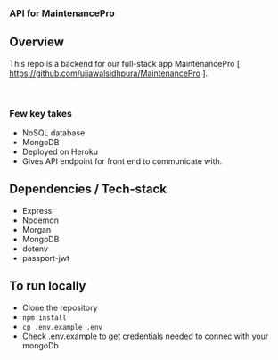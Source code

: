 ### API for MaintenancePro

## Overview

This repo is a backend for our full-stack app MaintenancePro
[ https://github.com/ujjawalsidhpura/MaintenancePro ].

<br>

### Few key takes

- NoSQL database
- MongoDB
- Deployed on Heroku
- Gives API endpoint for front end to communicate with.

## Dependencies / Tech-stack

- Express
- Nodemon
- Morgan
- MongoDB
- dotenv
- passport-jwt

## To run locally

- Clone the repository
- `npm install`
- `cp .env.example .env`
- Check .env.example to get credentials needed to connec with your mongoDb
